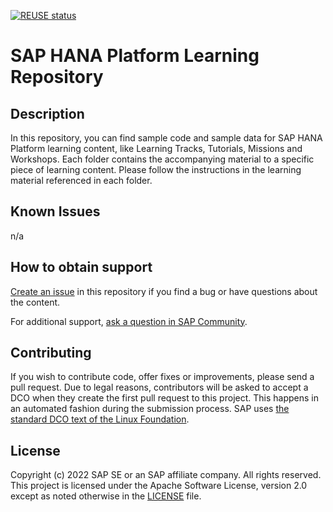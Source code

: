 [![REUSE status](https://api.reuse.software/badge/github.com/SAP-samples/hana-platform-learning)](https://api.reuse.software/info/github.com/SAP-samples/hana-platform-learning)

# SAP HANA Platform Learning Repository

<!--- Register repository https://api.reuse.software/register, then add REUSE badge:
[![REUSE status](https://api.reuse.software/badge/github.com/SAP-samples/REPO-NAME)](https://api.reuse.software/info/github.com/SAP-samples/REPO-NAME)
-->

## Description
In this repository, you can find sample code and sample data for SAP HANA Platform learning content, like Learning Tracks, Tutorials, Missions and Workshops. Each folder contains the accompanying material to a specific piece of learning content. Please follow the instructions in the learning material referenced in each folder.

## Known Issues
n/a

## How to obtain support
[Create an issue](https://github.com/SAP-samples/<repository-name>/issues) in this repository if you find a bug or have questions about the content.
 
For additional support, [ask a question in SAP Community](https://answers.sap.com/questions/ask.html).

## Contributing
If you wish to contribute code, offer fixes or improvements, please send a pull request. Due to legal reasons, contributors will be asked to accept a DCO when they create the first pull request to this project. This happens in an automated fashion during the submission process. SAP uses [the standard DCO text of the Linux Foundation](https://developercertificate.org/).

## License
Copyright (c) 2022 SAP SE or an SAP affiliate company. All rights reserved. This project is licensed under the Apache Software License, version 2.0 except as noted otherwise in the [LICENSE](LICENSE) file.
